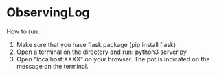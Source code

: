 # ObservingLog
How to run:

1. Make sure that you have flask package (pip install flask)
2. Open a terminal on the directory and run: python3 server.py
3. Open "localhost:XXXX" on your browser. The pot is indicated on the message on the terminal.
